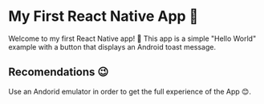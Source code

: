 # My First React Native App 👋

Welcome to my first React Native app! 🚀 This app is a simple "Hello World" example with a button that displays an Android toast message.

## Recomendations 😉

Use an Andorid emulator in order to get the full experience of the App 😊.
